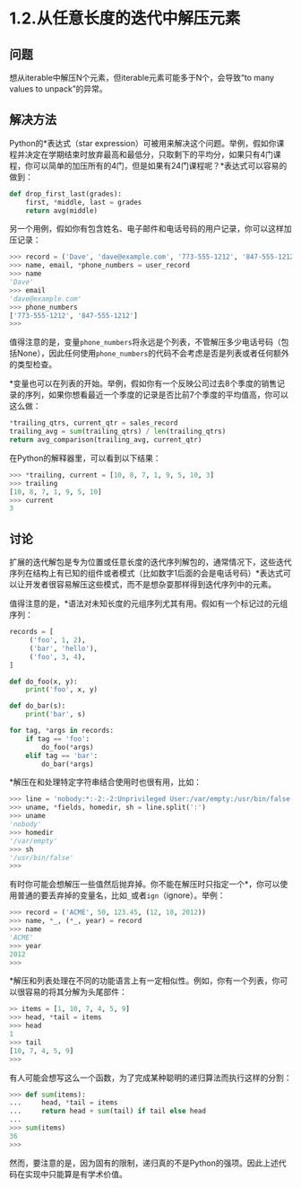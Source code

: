 # 1.2.从任意长度的迭代中解压元素

## 问题

想从iterable中解压N个元素，但iterable元素可能多于N个，会导致“to many values to unpack”的异常。

## 解决方法

Python的*表达式（star expression）可被用来解决这个问题。举例，假如你课程并决定在学期结束时放弃最高和最低分，只取剩下的平均分，如果只有4门课程，你可以简单的加压所有的4门，但是如果有24门课程呢？*表达式可以容易的做到：

```python
def drop_first_last(grades):
    first, *middle, last = grades
    return avg(middle)
```

另一个用例，假如你有包含姓名、电子邮件和电话号码的用户记录，你可以这样加压记录：

```python
>>> record = ('Dave', 'dave@example.com', '773-555-1212', '847-555-1212')
>>> name, email, *phone_numbers = user_record
>>> name
'Dave'
>>> email
'dave@example.com'
>>> phone_numbers
['773-555-1212', '847-555-1212']
>>>
```

值得注意的是，变量`phone_numbers`将永远是个列表，不管解压多少电话号码（包括None），因此任何使用`phone_numbers`的代码不会考虑是否是列表或者任何额外的类型检查。

*变量也可以在列表的开始。举例，假如你有一个反映公司过去8个季度的销售记录的序列，如果你想看最近一个季度的记录是否比前7个季度的平均值高，你可以这么做：

```python
*trailing_qtrs, current_qtr = sales_record
trailing_avg = sum(trailing_qtrs) / len(trailing_qtrs)
return avg_comparison(trailing_avg, current_qtr)
```

在Python的解释器里，可以看到以下结果：

```python
>>> *trailing, current = [10, 8, 7, 1, 9, 5, 10, 3]
>>> trailing
[10, 8, 7, 1, 9, 5, 10]
>>> current
3
```

## 讨论

扩展的迭代解包是专为位置或任意长度的迭代序列解包的，通常情况下，这些迭代序列在结构上有已知的组件或者模式（比如数字1后面的会是电话号码）*表达式可以让开发者很容易解压这些模式，而不是想杂耍那样得到迭代序列中的元素。

值得注意的是，*语法对未知长度的元组序列尤其有用。假如有一个标记过的元组序列：

```python
records = [
     ('foo', 1, 2),
     ('bar', 'hello'),
     ('foo', 3, 4),
]

def do_foo(x, y):
    print('foo', x, y)

def do_bar(s):
    print('bar', s)

for tag, *args in records:
    if tag == 'foo':
        do_foo(*args)
    elif tag == 'bar':
        do_bar(*args)
```

*解压在和处理特定字符串结合使用时也很有用，比如：

```python
>>> line = 'nobody:*:-2:-2:Unprivileged User:/var/empty:/usr/bin/false'
>>> uname, *fields, homedir, sh = line.split(':')
>>> uname
'nobody'
>>> homedir
'/var/empty'
>>> sh
'/usr/bin/false'
>>>
```

有时你可能会想解压一些值然后抛弃掉。你不能在解压时只指定一个*，你可以使用普通的要丢弃掉的变量名，比如`_`或者`ign`（ignore）。举例：

```python
>>> record = ('ACME', 50, 123.45, (12, 18, 2012))
>>> name, *_, (*_, year) = record
>>> name
'ACME'
>>> year
2012
>>>
```

*解压和列表处理在不同的功能语言上有一定相似性。例如，你有一个列表，你可以很容易的将其分解为头尾部件：

```python
>> items = [1, 10, 7, 4, 5, 9]
>>> head, *tail = items
>>> head
1
>>> tail
[10, 7, 4, 5, 9]
>>>
```

有人可能会想写这么一个函数，为了完成某种聪明的递归算法而执行这样的分割：

```python
>>> def sum(items):
...     head, *tail = items
...     return head + sum(tail) if tail else head
...
>>> sum(items)
36
>>>
```

然而，要注意的是，因为固有的限制，递归真的不是Python的强项。因此上述代码在实现中只能算是有学术价值。
